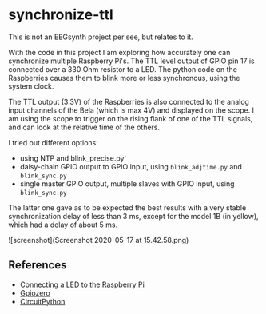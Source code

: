 # synchronize-ttl

This is not an EEGsynth project per see, but relates to it.

With the code in this project I am exploring how accurately one can
synchronize multiple Raspberry Pi's. The TTL level output of GPIO pin
17 is connected over a 330 Ohm resistor to a LED. The python code on
the Raspberries causes them to blink more or less synchronous, using
the system clock.

The TTL output (3.3V) of the Raspberries is also connected to the analog
input channels of the Bela (which is max 4V) and displayed on the scope. I am
using the scope to trigger on the rising flank of one of the TTL signals,
and can look at the relative time of the others.

I tried out different options:

- using NTP and blink_precise.py`
- daisy-chain GPIO output to GPIO input, using `blink_adjtime.py` and `blink_sync.py`
- single master GPIO output, multiple slaves with GPIO input, using `blink_sync.py`

The latter one gave as to be expected the best results with a
very stable synchronization delay of less than 3 ms, except for the
model 1B (in yellow), which had a delay of about 5 ms.

![screenshot](Screenshot 2020-05-17 at 15.42.58.png)

## References

- [Connecting a LED to the Raspberry Pi](https://thepihut.com/blogs/raspberry-pi-tutorials/27968772-turning-on-an-led-with-your-raspberry-pis-gpio-pins)
- [Gpiozero](https://gpiozero.readthedocs.io/)
- [CircuitPython](https://circuitpython.readthedocs.io/)
